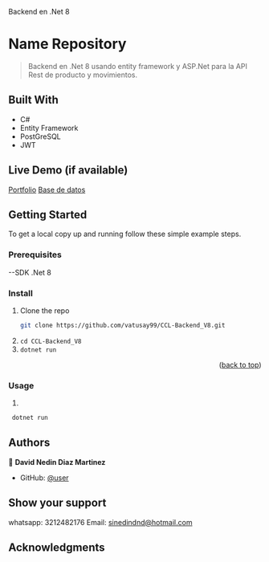 <a name="readme-top">Backend en .Net 8</a>

# Name Repository

> Backend en .Net 8 usando entity framework y ASP.Net para la API Rest de producto y movimientos.

## Built With

- C#
- Entity Framework
- PostGreSQL
- JWT


## Live Demo (if available)

[Portfolio](https://github.com/vatusay99/CCL-Backend_V8)
[Base de datos](https://console.neon.tech/app/projects/little-snow-18079863?branchId=br-fragrant-glitter-a8aewasw)

## Getting Started

To get a local copy up and running follow these simple example steps.

### Prerequisites

--SDK .Net 8

### Install

1. Clone the repo
   ```sh
   git clone https://github.com/vatusay99/CCL-Backend_V8.git
   ```
2. ```cd CCL-Backend_V8 ```
3. ``` dotnet run ```

<p align="right">(<a href="#readme-top">back to top</a>)</p>

### Usage

1.
```sh
 dotnet run
```

## Authors

👤 **David Nedin Diaz Martinez**

- GitHub: [@user](https://github.com/vatusay99/CCL-Backend_V8)

## Show your support

whatsapp: 3212482176
Email: sinedindnd@hotmail.com

## Acknowledgments

